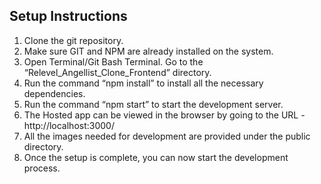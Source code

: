 ## Setup Instructions
1. Clone the git repository. 
2. Make sure GIT and NPM are already installed on the system.
3. Open Terminal/Git Bash Terminal. Go to the “Relevel_Angellist_Clone_Frontend” directory.
4. Run the command “npm install” to install all the necessary dependencies.
5. Run the command “npm start” to start the development server.
6. The Hosted app can be viewed in the browser by going to the URL - http://localhost:3000/
7. All the images needed for development are provided under the public directory.	
8. Once the setup is complete, you can now start the development process.
